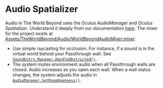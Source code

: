# Audio Spatializer

Audio in The World Beyond uses the *Oculus AudioManager* and *Oculus Spatializer*. Understand it deeply from our documentation [here](https://developers.meta.com/horizon/documentation/unity/audio-spatializer-features/). The mixer for the project exists at [Assets/TheWorldBeyond/Audio/WorldBeyondAudioMixer.mixer](../Assets/TheWorldBeyond/Audio/WorldBeyondAudioMixer.mixer).

* Use simple raycasting for occlusion. For instance, if a sound is in the virtual world behind your Passthrough wall. See [`SoundEntry_Manager.HandleObstructed()`](https://github.com/oculus-samples/Unity-TheWorldBeyond/blob/main/Assets/Scripts/SoundEntry_Manager.cs#L94).
* The system mutes environment audio when all Passthrough walls are closed. Audio increases as you open each wall. When a wall status changes, the system adjusts the audio in [`AudioManager.SetRoomOpenness()`](https://github.com/oculus-samples/Unity-TheWorldBeyond/blob/main/Assets/Scripts/AudioManager.cs#L444).
